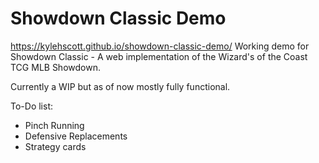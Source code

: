 # Showdown Classic Demo
https://kylehscott.github.io/showdown-classic-demo/
Working demo for Showdown Classic - A web implementation of the Wizard's of the Coast TCG MLB Showdown.

Currently a WIP but as of now mostly fully functional.

To-Do list:
- Pinch Running
- Defensive Replacements
- Strategy cards

